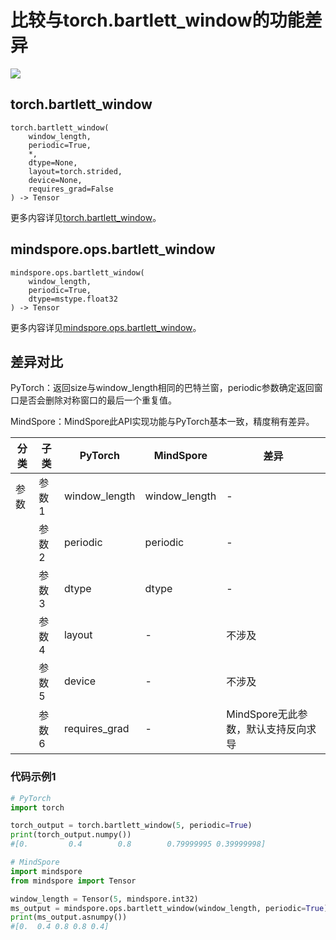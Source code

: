 # 比较与torch.bartlett_window的功能差异

<a href="https://gitee.com/mindspore/docs/blob/master/docs/mindspore/source_zh_cn/note/api_mapping/pytorch_diff/bartlett_window.md" target="_blank"><img src="https://mindspore-website.obs.cn-north-4.myhuaweicloud.com/website-images/master/resource/_static/logo_source.png"></a>

## torch.bartlett_window

```text
torch.bartlett_window(
    window_length,
    periodic=True,
    *,
    dtype=None,
    layout=torch.strided,
    device=None,
    requires_grad=False
) -> Tensor
```

更多内容详见[torch.bartlett_window](https://pytorch.org/docs/1.8.1/generated/torch.bartlett_window.html)。

## mindspore.ops.bartlett_window

```text
mindspore.ops.bartlett_window(
    window_length,
    periodic=True,
    dtype=mstype.float32
) -> Tensor
```

更多内容详见[mindspore.ops.bartlett_window](https://mindspore.cn/docs/zh-CN/master/api_python/ops/mindspore.ops.bartlett_window.html)。

## 差异对比

PyTorch：返回size与window_length相同的巴特兰窗，periodic参数确定返回窗口是否会删除对称窗口的最后一个重复值。

MindSpore：MindSpore此API实现功能与PyTorch基本一致，精度稍有差异。

| 分类 | 子类 |PyTorch | MindSpore | 差异 |
| --- | --- | --- | --- |---|
| 参数 | 参数1 |window_length | window_length | - |
| | 参数2 | periodic | periodic | - |
|  | 参数3 | dtype        | dtype | - |
| | 参数4 | layout | - | 不涉及 |
| | 参数5 | device | - | 不涉及 |
| | 参数6 | requires_grad | - | MindSpore无此参数，默认支持反向求导 |

### 代码示例1

```python
# PyTorch
import torch

torch_output = torch.bartlett_window(5, periodic=True)
print(torch_output.numpy())
#[0.         0.4        0.8        0.79999995 0.39999998]

# MindSpore
import mindspore
from mindspore import Tensor

window_length = Tensor(5, mindspore.int32)
ms_output = mindspore.ops.bartlett_window(window_length, periodic=True)
print(ms_output.asnumpy())
#[0.  0.4 0.8 0.8 0.4]
```
